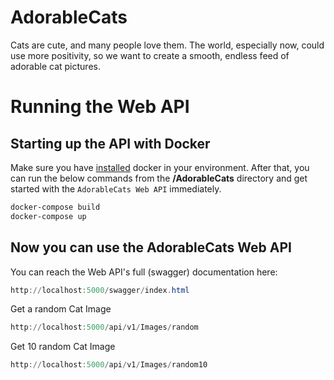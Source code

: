 # AdorableCats
Cats are cute, and many people love them. The world, especially now, could use more positivity, so we want to create a smooth, endless feed of adorable cat pictures.

# Running the Web API

## Starting up the API with Docker

Make sure you have [installed](https://docs.docker.com/docker-for-windows/install/) docker in your environment. After that, you can run the below commands from the **/AdorableCats** directory and get started with the `AdorableCats Web API` immediately.

```powershell
docker-compose build
docker-compose up
```

## Now you can use the AdorableCats Web API

You can reach the Web API's full (swagger) documentation here: 
```powershell
http://localhost:5000/swagger/index.html
```
Get a random Cat Image
```powershell
http://localhost:5000/api/v1/Images/random
```
Get 10 random Cat Image
```powershell
http://localhost:5000/api/v1/Images/random10
```


